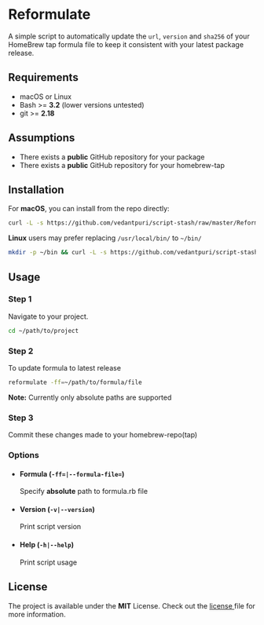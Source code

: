 # Reformulate
A simple script to automatically update the `url`, `version` and `sha256` of your HomeBrew tap formula file to keep it consistent with your latest package release.

## Requirements
- macOS or Linux
- Bash >= **3.2** (lower versions untested)
- git >= **2.18**

## Assumptions
- There exists a **public** GitHub repository for your package
- There exists a **public** GitHub repository for your homebrew-tap

## Installation
For **macOS**, you can install from the repo directly:
```bash
curl -L -s https://github.com/vedantpuri/script-stash/raw/master/Reformulate/reformulate.sh > reformulate && mv reformulate /usr/local/bin/ && chmod 700 /usr/local/bin/reformulate && chmod +x /usr/local/bin/reformulate
```

**Linux** users may prefer replacing `/usr/local/bin/` to `~/bin/`
```bash
mkdir -p ~/bin && curl -L -s https://github.com/vedantpuri/script-stash/raw/master/Reformulate/reformulate.sh > reformulate && mv reformulate ~/bin/ && chmod 700 ~/bin/reformulate && chmod +x ~/bin/reformulate
```

## Usage
### Step 1
Navigate to your project.
```bash
cd ~/path/to/project
```

### Step 2
To update formula to latest release
```bash
reformulate -ff=~/path/to/formula/file
```
**Note:** Currently only absolute paths are supported

### Step 3
Commit these changes made to your homebrew-repo(tap)

### Options
- #### Formula (`-ff=|--formula-file=`)
  Specify **absolute** path to formula.rb file
- #### Version (`-v|--version`)
  Print script version
- #### Help (`-h|--help`)
  Print script usage

## License
 The project is available under the **MIT** License. Check out the [license ](https://github.com/vedantpuri/script-stash/blob/master/LICENSE.md) file for more information.
